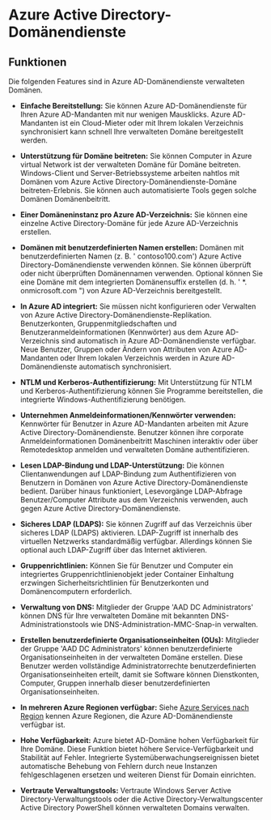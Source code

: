 <properties
    pageTitle="Azure Active Directory Domain Services: Funktionen | Microsoft Azure"
    description="Funktionen von Azure Active Directory-Domänendienste"
    services="active-directory-ds"
    documentationCenter=""
    authors="mahesh-unnikrishnan"
    manager="stevenpo"
    editor="curtand"/>

<tags
    ms.service="active-directory-ds"
    ms.workload="identity"
    ms.tgt_pltfrm="na"
    ms.devlang="na"
    ms.topic="article"
    ms.date="10/07/2016"
    ms.author="maheshu"/>

# <a name="azure-ad-domain-services"></a>Azure Active Directory-Domänendienste

## <a name="features"></a>Funktionen
Die folgenden Features sind in Azure AD-Domänendienste verwalteten Domänen.

- **Einfache Bereitstellung:** Sie können Azure AD-Domänendienste für Ihren Azure AD-Mandanten mit nur wenigen Mausklicks. Azure AD-Mandanten ist ein Cloud-Mieter oder mit Ihrem lokalen Verzeichnis synchronisiert kann schnell Ihre verwalteten Domäne bereitgestellt werden.

- **Unterstützung für Domäne beitreten:** Sie können Computer in Azure virtual Network ist der verwalteten Domäne für Domäne beitreten. Windows-Client und Server-Betriebssysteme arbeiten nahtlos mit Domänen vom Azure Active Directory-Domänendienste-Domäne beitreten-Erlebnis. Sie können auch automatisierte Tools gegen solche Domänen Domänenbeitritt.

- **Einer Domäneninstanz pro Azure AD-Verzeichnis:** Sie können eine einzelne Active Directory-Domäne für jede Azure AD-Verzeichnis erstellen.

- **Domänen mit benutzerdefinierten Namen erstellen:** Domänen mit benutzerdefinierten Namen (z. B. ' contoso100.com') Azure Active Directory-Domänendienste verwenden können. Sie können überprüft oder nicht überprüften Domänennamen verwenden. Optional können Sie eine Domäne mit dem integrierten Domänensuffix erstellen (d. h. ' *. onmicrosoft.com ") von Azure AD-Verzeichnis bereitgestellt.

- **In Azure AD integriert:** Sie müssen nicht konfigurieren oder Verwalten von Azure Active Directory-Domänendienste-Replikation. Benutzerkonten, Gruppenmitgliedschaften und Benutzeranmeldeinformationen (Kennwörter) aus dem Azure AD-Verzeichnis sind automatisch in Azure AD-Domänendienste verfügbar. Neue Benutzer, Gruppen oder Ändern von Attributen von Azure AD-Mandanten oder Ihrem lokalen Verzeichnis werden in Azure AD-Domänendienste automatisch synchronisiert.

- **NTLM und Kerberos-Authentifizierung:** Mit Unterstützung für NTLM und Kerberos-Authentifizierung können Sie Programme bereitstellen, die integrierte Windows-Authentifizierung benötigen.

- **Unternehmen Anmeldeinformationen/Kennwörter verwenden:** Kennwörter für Benutzer in Azure AD-Mandanten arbeiten mit Azure Active Directory-Domänendienste. Benutzer können ihre corporate Anmeldeinformationen Domänenbeitritt Maschinen interaktiv oder über Remotedesktop anmelden und verwalteten Domäne authentifizieren.

- **Lesen LDAP-Bindung und LDAP-Unterstützung:** Die können Clientanwendungen auf LDAP-Bindung zum Authentifizieren von Benutzern in Domänen von Azure Active Directory-Domänendienste bedient. Darüber hinaus funktioniert, Lesevorgänge LDAP-Abfrage Benutzer/Computer Attribute aus dem Verzeichnis verwenden, auch gegen Azure Active Directory-Domänendienste.

- **Sicheres LDAP (LDAPS):** Sie können Zugriff auf das Verzeichnis über sicheres LDAP (LDAPS) aktivieren. LDAP-Zugriff ist innerhalb des virtuellen Netzwerks standardmäßig verfügbar. Allerdings können Sie optional auch LDAP-Zugriff über das Internet aktivieren.

- **Gruppenrichtlinien:** Können Sie für Benutzer und Computer ein integriertes Gruppenrichtlinienobjekt jeder Container Einhaltung erzwingen Sicherheitsrichtlinien für Benutzerkonten und Domänencomputern erforderlich.

- **Verwaltung von DNS:** Mitglieder der Gruppe 'AAD DC Administrators' können DNS für Ihre verwalteten Domäne mit bekannten DNS-Administrationstools wie DNS-Administration-MMC-Snap-in verwalten.

- **Erstellen benutzerdefinierte Organisationseinheiten (OUs):** Mitglieder der Gruppe 'AAD DC Administrators' können benutzerdefinierte Organisationseinheiten in der verwalteten Domäne erstellen. Diese Benutzer werden vollständige Administratorrechte benutzerdefinierten Organisationseinheiten erteilt, damit sie Software können Dienstkonten, Computer, Gruppen innerhalb dieser benutzerdefinierten Organisationseinheiten.

- **In mehreren Azure Regionen verfügbar:** Siehe [Azure Services nach Region](https://azure.microsoft.com/regions/#services/) kennen Azure Regionen, die Azure AD-Domänendienste verfügbar ist.

- **Hohe Verfügbarkeit:** Azure bietet AD-Domäne hohen Verfügbarkeit für Ihre Domäne. Diese Funktion bietet höhere Service-Verfügbarkeit und Stabilität auf Fehler. Integrierte Systemüberwachungsereignissen bietet automatische Behebung von Fehlern durch neue Instanzen fehlgeschlagenen ersetzen und weiteren Dienst für Domain einrichten.

- **Vertraute Verwaltungstools:** Vertraute Windows Server Active Directory-Verwaltungstools oder die Active Directory-Verwaltungscenter Active Directory PowerShell können verwalteten Domains verwalten.
